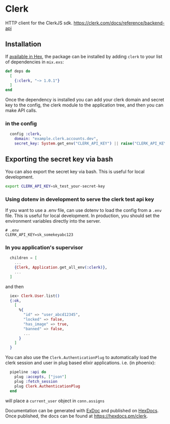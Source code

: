 # Clerk

HTTP client for the ClerkJS sdk. <https://clerk.com/docs/reference/backend-api>

## Installation

If [available in Hex](https://hex.pm/docs/publish), the package can be installed
by adding `clerk` to your list of dependencies in `mix.exs`:

```elixir
def deps do
  [
    {:clerk, "~> 1.0.1"}
  ]
end
```

Once the dependency is installed you can add your clerk domain and secret key to the config, the clerk module to the application tree, and then you can make API calls.

### in the config

```elixir
  config :clerk,
    domain: "example.clerk.accounts.dev",
    secret_key: System.get_env("CLERK_API_KEY") || raise("CLERK_API_KEY environment variable is missing.")

```

## Exporting the secret key via bash

You can also export the secret key via bash. This is useful for local development.

```bash
export CLERK_API_KEY=sk_test_your-secret-key
```

### Using dotenv in development to serve the clerk test api key

If you want to use a .env file, can use dotenv to load the config from a `.env` file. This is useful for local development. In production, you should set the environment variables directly into the server.

```
# .env
CLERK_API_KEY=sk_somekeyabc123
```

### In you application's supervisor

```elixir
  children = [
    ...
    {Clerk, Application.get_all_env(:clerk)},
    ...
  ]
```

and then

```elixir
  iex> Clerk.User.list()
  {:ok,
    [
      %{
        "id" => "user_abcd12345",
        "locked" => false,
        "has_image" => true,
        "banned" => false,
        ...
      }
    ]
  }
```

You can also use the `Clerk.AuthenticationPlug` to automatically load the clerk session and user
in plug based elixir applications. i.e. (in phoenix):

```elixir
  pipeline :api do
    plug :accepts, ["json"]
    plug :fetch_session
    plug Clerk.AuthenticationPlug
  end
```

will place a `current_user` object in `conn.assigns`

Documentation can be generated with [ExDoc](https://github.com/elixir-lang/ex_doc)
and published on [HexDocs](https://hexdocs.pm). Once published, the docs can
be found at <https://hexdocs.pm/clerk>.
